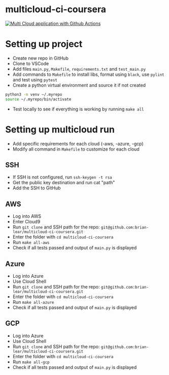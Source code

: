 # multicloud-ci-coursera

[![Multi Cloud application with Github Actions](https://github.com/brian-lear/multicloud-ci-coursera/actions/workflows/pythonapp.yaml/badge.svg?branch=main)](https://github.com/brian-lear/multicloud-ci-coursera/actions/workflows/pythonapp.yaml)


# Setting up project
* Create new repo in GitHub
* Clone to VSCode
* Add files `main.py`, `Makefile`, `requirements.txt` and `test_main.py`
* Add commands to `Makefile` to install libs, format using `black`, use `pylint` and test using `pytest`
* Create a python virtual environment and source it if not created

```bash
python3 -m venv ~/.myrepo
source ~/.myrepo/bin/activate
```

* Test locally to see if everything is working by running `make all`

# Setting up multicloud run
* Add specific requirements for each cloud (-aws, -azure, -gcp)
* Modify all command in `Makefile` to customize for each cloud

## SSH
* If SSH is not configured, run `ssh-keygen -t rsa`
* Get the public key destination and run cat "path"
* Add the SSH to GitHub

## AWS
* Log into AWS
* Enter Cloud9
* Run `git clone` and SSH path for the repo: `git@github.com:brian-lear/multicloud-ci-coursera.git`
* Enter the folder with `cd multicloud-ci-coursera`
* Run `make all-aws`
* Check if all tests passed and output of `main.py` is displayed

## Azure
* Log into Azure
* Use Cloud Shell
* Run `git clone` and SSH path for the repo: `git@github.com:brian-lear/multicloud-ci-coursera.git`
* Enter the folder with `cd multicloud-ci-coursera`
* Run `make all-azure`
* Check if all tests passed and output of `main.py` is displayed

## GCP
* Log into Azure
* Use Cloud Shell
* Run `git clone` and SSH path for the repo: `git@github.com:brian-lear/multicloud-ci-coursera.git`
* Enter the folder with `cd multicloud-ci-coursera`
* Run `make all-gcp`
* Check if all tests passed and output of `main.py` is displayed
